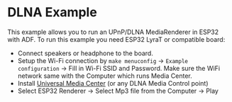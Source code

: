 # DLNA Example

This example allows you to run an UPnP/DLNA MediaRenderer in ESP32 with ADF.
To run this example you need ESP32 LyraT or compatible board:

- Connect speakers or headphone to the board.
- Setup the Wi-Fi connection by `make menuconfig` -> `Example configuration` -> Fill in Wi-Fi SSID and Password. Make sure the WiFi network same with the Computer which runs Media Center.
- Install [Universal Media Center](https://www.universalmediaserver.com/) (or any DLNA Media Control point)
- Select ESP32 Renderer -> Select Mp3 file from the Computer -> Play
